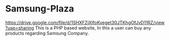 # Samsung-Plaza
https://drive.google.com/file/d/1SHXFZjXlfoKveget30JTKhgOfJvD11RZ/view?usp=sharing
This is a PHP based website, In this a user can buy any products regarding Samsung Company.

